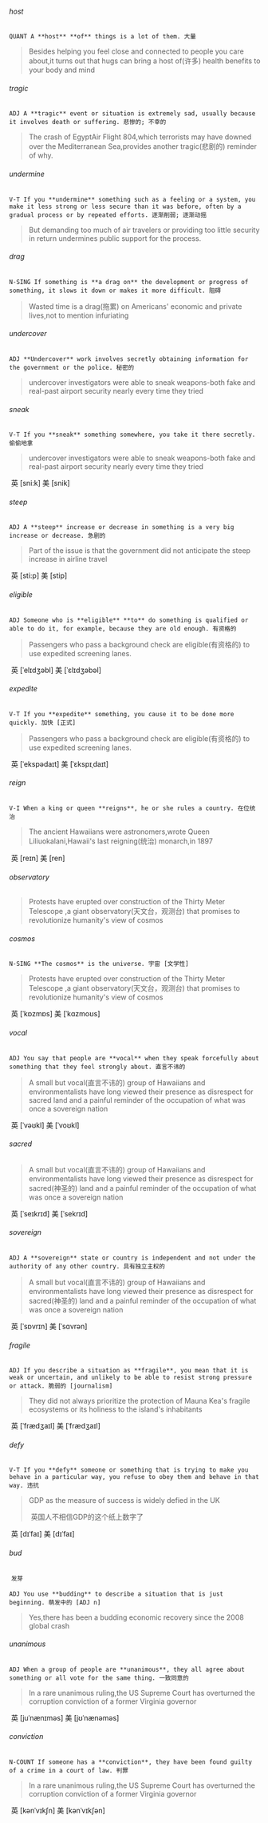 ###### host

​	`QUANT A **host** **of** things is a lot of them. 大量`

> Besides helping you feel close and connected to people you care about,it turns out that hugs can bring a host of(许多) health benefits to your body and mind

###### tragic

​	`ADJ A **tragic** event or situation is extremely sad, usually because it involves death or suffering. 悲惨的; 不幸的`

>The crash of EgyptAir Flight 804,which terrorists may have downed over the Mediterranean Sea,provides another tragic(悲剧的) reminder of why.

###### undermine

​	`V-T If you **undermine** something such as a feeling or a system, you make it less strong or less secure than it was before, often by a gradual process or by repeated efforts. 逐渐削弱; 逐渐动摇`

> But demanding too much of air travelers or providing too little security in return undermines public support for the process.

###### drag

​	`N-SING If something is **a drag on** the development or progress of something, it slows it down or makes it more difficult. 阻碍`

> Wasted time is a drag(拖累) on Americans' economic and private lives,not to mention infuriating

###### undercover

​	`ADJ **Undercover** work involves secretly obtaining information for the government or the police. 秘密的`

> undercover investigators were able to sneak weapons-both fake and real-past airport security nearly every time they tried

###### sneak

​	`V-T If you **sneak** something somewhere, you take it there secretly. 偷偷地拿`

> undercover investigators were able to sneak weapons-both fake and real-past airport security nearly every time they tried

​	英 [sni:k]   美 [snik] 

###### steep

​	`ADJ A **steep** increase or decrease in something is a very big increase or decrease. 急剧的`

> Part of the issue is that the government did not anticipate the steep increase in airline travel

​	英 [sti:p]   美 [stip] 

###### eligible

​	`ADJ Someone who is **eligible** **to** do something is qualified or able to do it, for example, because they are old enough. 有资格的`

> Passengers who pass a background check are eligible(有资格的) to use expedited screening lanes.

​	英 [ˈelɪdʒəbl]   美 [ˈɛlɪdʒəbəl] 

###### expedite

​	`V-T If you **expedite** something, you cause it to be done more quickly. 加快 [正式]`

>Passengers who pass a background check are eligible(有资格的) to use expedited screening lanes.

​	英 [ˈekspədaɪt]   美 [ˈɛkspɪˌdaɪt]  

###### reign

​	`V-I When a king or queen **reigns**, he or she rules a country. 在位统治`

> The ancient Hawaiians were astronomers,wrote Queen Liliuokalani,Hawaii's last reigning(统治) monarch,in 1897

​	英 [reɪn]   美 [ren]  

###### observatory

> Protests have erupted over construction of the Thirty Meter Telescope ,a giant observatory(天文台，观测台) that promises to revolutionize humanity's view of cosmos

###### cosmos

​	`N-SING **The cosmos** is the universe. 宇宙 [文学性]`

> Protests have erupted over construction of the Thirty Meter Telescope ,a giant observatory(天文台，观测台) that promises to revolutionize humanity's view of cosmos

​	英 [ˈkɒzmɒs]   美 [ˈkɑzmoʊs] 

###### vocal

​	`ADJ You say that people are **vocal** when they speak forcefully about something that they feel strongly about. 直言不讳的`

> A small but vocal(直言不讳的) group of Hawaiians and environmentalists have long viewed their presence as disrespect for sacred land and a painful reminder of the occupation of what was once a sovereign nation

​	英 [ˈvəʊkl]   美 [ˈvoʊkl]  

###### sacred

>A small but vocal(直言不讳的) group of Hawaiians and environmentalists have long viewed their presence as disrespect for sacred(神圣的) land and a painful reminder of the occupation of what was once a sovereign nation

​	英 [ˈseɪkrɪd]   美 [ˈsekrɪd]  

###### sovereign

​	`ADJ A **sovereign** state or country is independent and not under the authority of any other country. 具有独立主权的`

>A small but vocal(直言不讳的) group of Hawaiians and environmentalists have long viewed their presence as disrespect for sacred(神圣的) land and a painful reminder of the occupation of what was once a sovereign nation

​	英 [ˈsɒvrɪn]   美 [ˈsɑvrən] 

###### fragile

​	`ADJ If you describe a situation as **fragile**, you mean that it is weak or uncertain, and unlikely to be able to resist strong pressure or attack. 脆弱的 [journalism]`

> They did not always prioritize the protection of Mauna Kea's fragile ecosystems or its holiness to the island's inhabitants

​	英 [ˈfrædʒaɪl]   美 [ˈfrædʒaɪl] 

###### defy

​	`V-T If you **defy** someone or something that is trying to make you behave in a particular way, you refuse to obey them and behave in that way. 违抗`

> GDP as the measure of success is widely defied in the UK
>
> ​	英国人不相信GDP的这个纸上数字了

​	英 [dɪˈfaɪ]   美 [dɪˈfaɪ] 

###### bud

​	`发芽`

​	`ADJ You use **budding** to describe a situation that is just beginning. 萌发中的 [ADJ n]`

> Yes,there has been a budding economic recovery since the 2008 global crash

###### unanimous

​	`ADJ When a group of people are **unanimous**, they all agree about something or all vote for the same thing. 一致同意的`

> In a rare unanimous ruling,the US Supreme Court has overturned the corruption conviction of a former Virginia governor

​	英 [juˈnænɪməs]   美 [jʊˈnænəməs] 

###### conviction

​	`N-COUNT If someone has a **conviction**, they have been found guilty of a crime in a court of law. 判罪`

> In a rare unanimous ruling,the US Supreme Court has overturned the corruption conviction of a former Virginia governor

​	英 [kənˈvɪkʃn]   美 [kənˈvɪkʃən] 